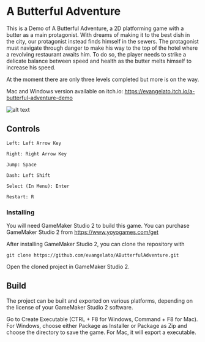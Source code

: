 # A Butterful Adventure

This is a Demo of A Butterful Adventure, a 2D platforming game with a butter as a main protagonist. With dreams of making it to the best dish in the city, our protagonist instead finds himself in the sewers. The protagonist must navigate through danger to make his way to the top of the hotel where a revolving restaurant awaits him. To do so, the player needs to strike a delicate balance between speed and health as the butter melts himself to increase his speed.



At the moment there are only three levels completed but more is on the way.

Mac and Windows version available on itch.io: https://evangelato.itch.io/a-butterful-adventure-demo

![alt text](https://i.imgur.com/hisLR95.png)

## Controls

```
Left: Left Arrow Key

Right: Right Arrow Key

Jump: Space

Dash: Left Shift

Select (In Menu): Enter

Restart: R
```

### Installing

You will need GameMaker Studio 2 to build this game. You can purchase GameMaker Studio 2 from https://www.yoyogames.com/get

After installing GameMaker Studio 2, you can clone the repository with 
```
git clone https://github.com/evangelato/AButterfulAdventure.git
```

Open the cloned project in GameMaker Studio 2.


## Build
The project can be built and exported on various platforms, depending on the license of your GameMaker Studio 2 software.

Go to Create Executable (CTRL + F8 for Windows, Command + F8 for Mac). For Windows, choose either Package as Installer or Package as Zip and choose the directory to save the game. For Mac, it will export a executable.




